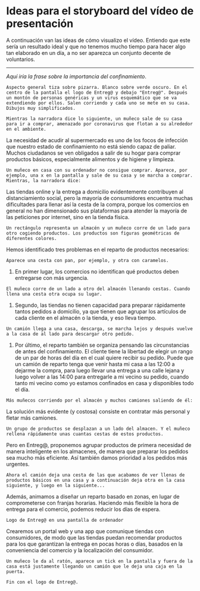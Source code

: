 # Ideas para el storyboard del vídeo de presentación

A continuación van las ideas de cómo visualizo el vídeo. 
Entiendo que este sería un resultado ideal y que no tenemos mucho tiempo para hacer algo tan elaborado en un día, a no ser aparezca un conjunto decente de voluntarios.

* * *

_Aquí iría la frase sobre la importancia del confinamiento_.

```
Aspecto general tiza sobre pizarra. Blanco sobre verde oscuro. En el centro de la pantalla el logo de Entreg@ y debajo "Entreg@". Después un montón de personas genéricas y un virus esquemático que se va extendiendo por ellos. Salen corriendo y cada uno se mete en su casa. Dibujos muy simplificados.

Mientras la narradora dice lo siguiente, un muñeco sale de su casa para ir a comprar, amenazado por coronavirus que flotan a su alrededor en el ambiente.
```

La necesidad de acudir al supermercado es uno de los focos de infección que nuestro estado de confinamiento no está siendo capaz de paliar. 
Muchos ciudadanos se ven obligados a salir de su hogar para comprar productos básicos, especialmente alimentos y de higiene y limpieza.

```
Un muñeco en casa con su ordenador no consigue comprar. Aparece, por ejemplo, una x en la pantalla y sale de su casa y se marcha a comprar. Mientras, la narradora dice:
```

Las tiendas online y la entrega a domicilio evidentemente contribuyen al distanciamiento social,
pero la mayoría de consumidores encuentra muchas dificultades para llenar así la cesta de la compra, 
porque los comercios en general no han dimensionado sus plataformas para atender la mayoría de las peticiones por internet, sino en la tienda física.

```
Un rectángulo representa un almacén y un muñeco corre de un lado para otro cogiendo productos. Los productos son figuras geométricas de diferentes colores.
```

Hemos identificado tres problemas en el reparto de productos necesarios:

```
Aparece una cesta con pan, por ejemplo, y otra con caramelos.
```

1.  En primer lugar, los comercios no identifican qué productos deben entregarse con más urgencia.

```
El muñeco corre de un lado a otro del almacén llenando cestas. Cuando llena una cesta otra ocupa su lugar.
```

1.  Segundo, las tiendas no tienen capacidad para preparar rápidamente tantos pedidos a domicilio,
ya que tienen que agrupar los artículos de cada cliente en el almacén o la tienda, y eso lleva tiempo.

```
Un camión llega a una casa, descarga, se marcha lejos y después vuelve a la casa de al lado para descargar otro pedido.
```

1.  Por último, 
el reparto también se organiza pensando las circunstancias de antes del confinamiento. 
El cliente tiene la libertad de elegir un rango de un par de horas del día en el cual quiere recibir su pedido.
Puede que un camión de reparto tenga que venir hasta mi casa a las 12:00 a dejarme la compra,
para luego llevar una entrega a una calle lejana y luego volver a las 14:00 para entregarle a mi vecino su pedido,
cuando tanto mi vecino como yo estamos confinados en casa y disponibles todo el día.

```
Más muñecos corriendo por el almacén y muchos camiones saliendo de él:
```

La solución más evidente (y costosa) consiste en contratar más personal y fletar más camiones.

```
Un grupo de productos se desplazan a un lado del almacen. Y el muñeco rellena rápidamente unas cuantas cestas de estos productos.
```

Pero en Entreg@, proponemos agrupar productos de primera necesidad de manera inteligente en los almacenes,
de manera que preparar los pedidos sea mucho más eficiente. Así también damos prioridad a los pedidos más urgentes.

```
Ahora el camión deja una cesta de las que acabamos de ver llenas de productos básicos en una casa y a continuación deja otra en la casa siguiente, y luego en la siguiente...
```

Además, animamos a diseñar un reparto basado en zonas, en lugar de comprometerse con franjas horarias.
Haciendo más flexible la hora de entrega para el comercio, podemos reducir los días de espera.

```
Logo de Entreg@ en una pantalla de ordenador
```

Crearemos un portal web y una app que comunique tiendas con consumidores,
de modo que las tiendas puedan recomendar productos para los que garantizan la entrega en pocas horas o días, 
basados en la conveniencia del comercio y la localización del consumidor.

```
Un muñeco le da al ratón, aparece un tick en la pantalla y fuera de la casa está justamente llegando un camión que le deja una caja en la puerta.

Fin con el logo de Entreg@.
```
